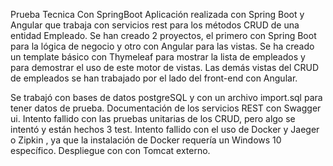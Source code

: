 Prueba Tecnica Con SpringBoot
Aplicación realizada con Spring Boot y Angular que trabaja con servicios rest para los métodos CRUD de una entidad Empleado.
Se han creado 2 proyectos, el primero con Spring Boot para la lógica de negocio y otro con Angular para las vistas.
Se ha creado un template básico con Thymeleaf para mostrar la lista de empleados y para demostrar el uso de este motor de vistas. Las
demás vistas del CRUD de empleados se han trabajado por el lado del front-end con Angular.

Se trabajó con bases de datos postgreSQL y con un archivo import.sql para tener datos de prueba.
Documentación de los servicios REST con Swagger ui.
Intento fallido con las pruebas unitarias de los CRUD, pero algo se intentó y están hechos 3 test.
Intento fallido con el uso de Docker y Jaeger o Zipkin , ya que la instalación de Docker requería un Windows 10 específico.
Despliegue con con Tomcat externo.
